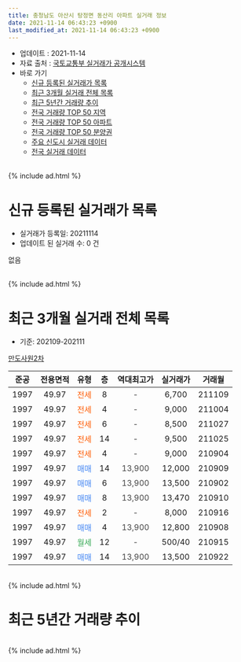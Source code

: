 ```yaml
---
title: 충청남도 아산시 탕정면 동산리 아파트 실거래 정보
date: 2021-11-14 06:43:23 +0900
last_modified_at: 2021-11-14 06:43:23 +0900
---
```


* 업데이트 : 2021-11-14
* 자료 출처 : [국토교통부 실거래가 공개시스템](http://rt.molit.go.kr)
* 바로 가기
    * [신규 등록된 실거래가 목록](#신규-등록된-실거래가-목록)
    * [최근 3개월 실거래 전체 목록](#최근-3개월-실거래-전체-목록)
    * [최근 5년간 거래량 추이](#최근-5년간-거래량-추이)
    * [전국 거래량 TOP 50 지역](https://inasie.github.io/apt-trade-info/최근-3개월-전국에서-가장-거래가-많이-발생한-지역)
    * [전국 거래량 TOP 50 아파트](https://inasie.github.io/apt-trade-info/최근-3개월-전국에서-가장-거래가-많이-발생한-아파트)
    * [전국 거래량 TOP 50 분양권](https://inasie.github.io/apt-trade-info/최근-3개월-전국에서-가장-거래가-많이-발생한-분양권)
    * [주요 신도시 실거래 데이터](https://inasie.github.io/apt-trade-info/주요-신도시)
    * [전국 실거래 데이터](https://inasie.github.io/apt-trade-info/전국)
<br>
{% include ad.html %}
<br>

# 신규 등록된 실거래가 목록
* 실거래가 등록일: 20211114
* 업데이트 된 실거래 수: 0 건

없음

<br>
{% include ad.html %}
<br>

# 최근 3개월 실거래 전체 목록
* 기준: 202109-202111


[만도사원2차](https://search.naver.com/search.naver?query=%EC%B6%A9%EC%B2%AD%EB%82%A8%EB%8F%84+%EC%95%84%EC%82%B0%EC%8B%9C+%ED%83%95%EC%A0%95%EB%A9%B4+%EB%8F%99%EC%82%B0%EB%A6%AC+%EB%A7%8C%EB%8F%84%EC%82%AC%EC%9B%902%EC%B0%A8)

|준공|전용면적|유형|층|역대최고가|실거래가|거래월|
|:---:|:---:|:---:|:---:|:---:|:---:|:---:|
|1997|49.97|<span style="color:#ff5a00">전세</span>|8|<span style="color:#444444">-</span>|6,700|211109|
|1997|49.97|<span style="color:#ff5a00">전세</span>|4|<span style="color:#444444">-</span>|9,000|211004|
|1997|49.97|<span style="color:#ff5a00">전세</span>|6|<span style="color:#444444">-</span>|8,500|211027|
|1997|49.97|<span style="color:#ff5a00">전세</span>|14|<span style="color:#444444">-</span>|9,500|211025|
|1997|49.97|<span style="color:#ff5a00">전세</span>|4|<span style="color:#444444">-</span>|9,000|210904|
|1997|49.97|<span style="color:#4285f3">매매</span>|14|<span style="color:#444444">13,900</span>|12,000|210909|
|1997|49.97|<span style="color:#4285f3">매매</span>|6|<span style="color:#444444">13,900</span>|13,500|210902|
|1997|49.97|<span style="color:#4285f3">매매</span>|8|<span style="color:#444444">13,900</span>|13,470|210910|
|1997|49.97|<span style="color:#ff5a00">전세</span>|2|<span style="color:#444444">-</span>|8,000|210916|
|1997|49.97|<span style="color:#4285f3">매매</span>|4|<span style="color:#444444">13,900</span>|12,800|210908|
|1997|49.97|<span style="color:#34a853">월세</span>|12|<span style="color:#444444">-</span>|500/40|210915|
|1997|49.97|<span style="color:#4285f3">매매</span>|14|<span style="color:#444444">13,900</span>|13,500|210922|


<br>
{% include ad.html %}
<br>

# 최근 5년간 거래량 추이


<div style="width:100%;">
    <canvas id="deal_progress" height="200"></canvas>
</div>

<script>
new Chart(document.getElementById("deal_progress"), {
    type: 'line',
    data: {
        labels: ['201611','201612','201701','201702','201703','201704','201705','201706','201707','201708','201709','201710','201711','201712','201801','201802','201803','201804','201805','201806','201807','201808','201809','201810','201811','201812','201901','201902','201903','201904','201905','201906','201907','201908','201909','201910','201911','201912','202001','202002','202003','202004','202005','202006','202007','202008','202009','202010','202011','202012','202101','202102','202103','202104','202105','202106','202107','202108','202109','202110','202111'],
        datasets: [{
            label: '매매',
            pointRadius: 1,
            data: [0, 2, 3, 4, 0, 3, 5, 1, 2, 0, 1, 0, 0, 2, 0, 3, 1, 1, 1, 0, 1, 0, 0, 1, 0, 1, 0, 0, 0, 1, 0, 7, 5, 0, 1, 1, 1, 2, 5, 1, 1, 2, 3, 8, 2, 3, 2, 4, 13, 23, 15, 7, 11, 4, 10, 8, 3, 5, 5, 0, 0],
            borderColor: "rgba(255, 201, 14, 1)",
            backgroundColor: "rgba(255, 201, 14, 0.5)",
            fill: false,
            lineTension: 0
        },{
            label: '전월세',
            pointRadius: 1,
            data: [0, 0, 0, 2, 1, 1, 3, 0, 0, 1, 0, 1, 0, 1, 0, 0, 0, 0, 0, 1, 1, 0, 0, 2, 0, 0, 0, 1, 0, 0, 0, 0, 1, 0, 1, 1, 2, 1, 3, 3, 2, 0, 1, 0, 4, 1, 2, 3, 3, 2, 2, 3, 11, 8, 10, 2, 4, 1, 3, 3, 1],
            borderColor: "rgba(0, 141, 185, 1)",
            backgroundColor: "rgba(0, 141, 185, 0.5)",
            fill: false,
            lineTension: 0
        }
        ]
    },
    options: {
        responsive: true,
        title: {
            display: false
        },
        tooltips: {
            mode: 'index',
            intersect: false
        },
        hover: {
            mode: 'nearest',
            intersect: true
        },
        scales: {
            xAxes: [{
                display: true,
                scaleLabel: {
                    display: true,
                    labelString: '년/월'
                }
            }],
            yAxes: [{
                display: true,
                ticks: {
                    suggestedMin: 0,
                },
                scaleLabel: {
                    display: true,
                    labelString: '실거래 수'
                }
            }]
        }
    }
});

</script>


<br>
{% include ad.html %}
<br>

